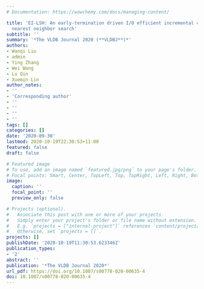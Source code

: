 ```yaml
---
# Documentation: https://wowchemy.com/docs/managing-content/

title: 'EI-LSH: An early-termination driven I/O efficient incremental c-approximate
  nearest neighbor search'
subtitle: ''
summary: '*The VLDB Journal 2020 (**VLDBJ**)*'
authors:
- Wanqi Liu
- admin
- Ying Zhang
- Wei Wang
- Lu Qin
- Xuemin Lin
author_notes:
- ''
- 'Corresponding author'
- ''
- ''
- ''
- ''
tags: []
categories: []
date: '2020-09-30'
lastmod: 2020-10-19T22:30:53+11:00
featured: false
draft: false

# Featured image
# To use, add an image named `featured.jpg/png` to your page's folder.
# Focal points: Smart, Center, TopLeft, Top, TopRight, Left, Right, BottomLeft, Bottom, BottomRight.
image:
  caption: ''
  focal_point: ''
  preview_only: false

# Projects (optional).
#   Associate this post with one or more of your projects.
#   Simply enter your project's folder or file name without extension.
#   E.g. `projects = ["internal-project"]` references `content/project/deep-learning/index.md`.
#   Otherwise, set `projects = []`.
projects: []
publishDate: '2020-10-19T11:30:53.623346Z'
publication_types:
- '2'
abstract: ''
publication: '*The VLDB Journal 2020*'
url_pdf: https://doi.org/10.1007/s00778-020-00635-4
doi: 10.1007/s00778-020-00635-4
---
```

